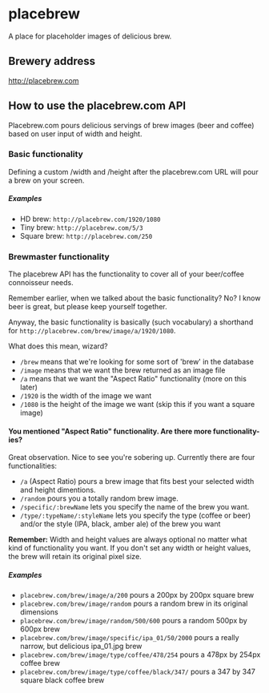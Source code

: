 # placebrew
A place for placeholder images of delicious brew.

## Brewery address
http://placebrew.com

## How to use the placebrew.com API
Placebrew.com pours delicious servings of brew images (beer and coffee) based on user input of width and height. 

### Basic functionality
Defining a custom /width and /height after the placebrew.com URL will pour a brew on your screen.

##### Examples
* HD brew: `http://placebrew.com/1920/1080`
* Tiny brew: `http://placebrew.com/5/3`
* Square brew: `http://placebrew.com/250`

### Brewmaster functionality
The placebrew API has the functionality to cover all of your beer/coffee connoisseur needs.

Remember earlier, when we talked about the basic functionality? No? I know beer is great, but please keep yourself together.

Anyway, the basic functionality is basically (such vocabulary) a shorthand for `http://placebrew.com/brew/image/a/1920/1080`.

What does this mean, wizard?

* `/brew` means that we're looking for some sort of 'brew' in the database
* `/image` means that we want the brew returned as an image file
* `/a` means that we want the "Aspect Ratio" functionality (more on this later)
* `/1920` is the width of the image we want
* `/1080` is the height of the image we want (skip this if you want a square image)

#### You mentioned "Aspect Ratio" functionality. Are there more functionality-ies?
Great observation. Nice to see you're sobering up. Currently there are four functionalities:

* `/a` (Aspect Ratio) pours a brew image that fits best your selected width and height dimentions.
* `/random` pours you a totally random brew image.
* `/specific/:brewName` lets you specify the name of the brew you want.
* `/type/:typeName/:styleName` lets you specify the type (coffee or beer) and/or the style (IPA, black, amber ale) of the brew you want

**Remember:** Width and height values are always optional no matter what kind of functionality you want. If you don't set any width or height values, the brew will retain its original pixel size.

##### Examples
* `placebrew.com/brew/image/a/200` pours a 200px by 200px square brew
* `placebrew.com/brew/image/random` pours a random brew in its original dimensions
* `placebrew.com/brew/image/random/500/600` pours a random 500px by 600px brew
* `placebrew.com/brew/image/specific/ipa_01/50/2000` pours a really narrow, but delicious ipa_01.jpg brew
* `placebrew.com/brew/image/type/coffee/478/254` pours a 478px by 254px coffee brew
* `placebrew.com/brew/image/type/coffee/black/347/` pours a 347 by 347 square black coffee brew

